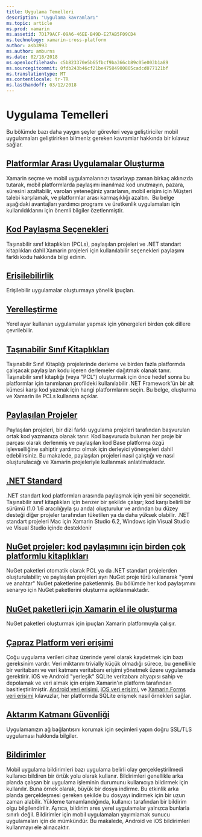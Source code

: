 ```yaml
---
title: Uygulama Temelleri
description: "Uygulama kavramları"
ms.topic: article
ms.prod: xamarin
ms.assetid: 7D179ACF-09A6-46EE-B49D-E27AB5F09CD4
ms.technology: xamarin-cross-platform
author: asb3993
ms.author: amburns
ms.date: 02/18/2018
ms.openlocfilehash: c5b823370e5b65fbcf9ba366cb89c05e003b1a89
ms.sourcegitcommit: 0fdb243b46cf21be47584900805cadcd077121bf
ms.translationtype: MT
ms.contentlocale: tr-TR
ms.lasthandoff: 03/12/2018
---
```

# <a name="application-fundamentals"></a>Uygulama Temelleri

Bu bölümde bazı daha yaygın şeyler görevleri veya geliştiriciler mobil uygulamaları geliştirirken bilmeniz gereken kavramlar hakkında bir kılavuz sağlar.

##  <a name="building-cross-platform-applicationscross-platformapp-fundamentalsbuilding-cross-platform-applicationsindexmd"></a>[Platformlar Arası Uygulamalar Oluşturma](~/cross-platform/app-fundamentals/building-cross-platform-applications/index.md)

Xamarin seçme ve mobil uygulamalarınızı tasarlayıp zaman birkaç aklınızda tutarak, mobil platformlarda paylaşımı inanılmaz kod unutmayın, pazara, süresini azaltabilir, varolan yeteneğiniz yararlanın, mobil erişim için Müşteri talebi karşılamak, ve platformlar arası karmaşıklığı azaltın. &nbsp;Bu belge aşağıdaki avantajları yardımcı programı ve üretkenlik uygulamaları için kullanıldıklarını için önemli bilgiler özetlenmiştir.

## <a name="code-sharing-optionscode-sharingmd"></a>[Kod Paylaşma Seçenekleri](code-sharing.md)

Taşınabilir sınıf kitaplıkları (PCLs), paylaşılan projeleri ve .NET standart kitaplıkları dahil Xamarin projeleri için kullanılabilir seçenekleri paylaşımı farklı kodu hakkında bilgi edinin.


## <a name="accessibilityaccessibilitymd"></a>[Erişilebilirlik](accessibility.md)

Erişilebilir uygulamalar oluşturmaya yönelik ipuçları.


## <a name="localizationlocalizationmd"></a>[Yerelleştirme](localization.md)

Yerel ayar kullanan uygulamalar yapmak için yönergeleri birden çok dillere çevrilebilir.


##  <a name="portable-class-librariescross-platformapp-fundamentalspclmd"></a>[Taşınabilir Sınıf Kitaplıkları](~/cross-platform/app-fundamentals/pcl.md)

Taşınabilir Sınıf Kitaplığı projelerinde derleme ve birden fazla platformda çalışacak paylaşılan kodu içeren derlemeler dağıtmak olanak tanır. Taşınabilir sınıf kitaplığı (veya "PCL") oluşturmak için önce hedef sonra bu platformlar için tanımlanan profildeki kullanılabilir .NET Framework'ün bir alt kümesi karşı kod yazmak için hangi platformlarını seçin. Bu belge, oluşturma ve Xamarin ile PCLs kullanma açıklar.

##  <a name="shared-projectscross-platformapp-fundamentalsshared-projectsmd"></a>[Paylaşılan Projeler](~/cross-platform/app-fundamentals/shared-projects.md)

Paylaşılan projeleri, bir dizi farklı uygulama projeleri tarafından başvurulan ortak kod yazmanıza olanak tanır. Kod başvuruda bulunan her proje bir parçası olarak derlenmiş ve paylaşılan kod Base platforma özgü işlevselliğine sahiptir yardımcı olmak için derleyici yönergeleri dahil edebilirsiniz. Bu makalede, paylaşılan projeleri nasıl çalıştığı ve nasıl oluşturulacağı ve Xamarin projeleriyle kullanmak anlatılmaktadır.

##  <a name="net-standardcross-platformapp-fundamentalsnet-standardmd"></a>[.NET Standard](~/cross-platform/app-fundamentals/net-standard.md)

.NET standart kod platformları arasında paylaşmak için yeni bir seçenektir. Taşınabilir sınıf kitaplıkları için benzer bir şekilde çalışır; kod karşı belirli bir sürümü (1.0 1.6 aracılığıyla şu anda) oluşturulur ve ardından bu düzey desteği diğer projeler tarafından tüketilen ya da daha yüksek olabilir. .NET standart projeleri Mac için Xamarin Studio 6.2, Windows için Visual Studio ve Visual Studio içinde desteklenir

##  <a name="nuget-projects-multiplatform-libraries-for-code-sharingcross-platformapp-fundamentalsnuget-multiplatform-librariesindexmd"></a>[NuGet projeler: kod paylaşımını için birden çok platformlu kitaplıkları](~/cross-platform/app-fundamentals/nuget-multiplatform-libraries/index.md)

NuGet paketleri otomatik olarak PCL ya da .NET standart projelerden oluşturulabilir; ve paylaşılan projeleri ayrı NuGet proje türü kullanarak "yemi ve anahtar" NuGet paketlerine paketlenmiş. Bu bölümde her kod paylaşımını senaryo için NuGet paketlerini oluşturma açıklanmaktadır.

##  <a name="manually-creating-nuget-packages-for-xamarincross-platformapp-fundamentalsnuget-manualmd"></a>[NuGet paketleri için Xamarin el ile oluşturma](~/cross-platform/app-fundamentals/nuget-manual.md)

NuGet paketleri oluşturmak için ipuçları Xamarin platformuyla çalışır.

##  <a name="cross-platform-data-accessxamarin-formsdata-cloudindexmd"></a>[Çapraz Platform veri erişimi](~/xamarin-forms/data-cloud/index.md)

Çoğu uygulama verileri cihaz üzerinde yerel olarak kaydetmek için bazı gereksinim vardır. Veri miktarını trivially küçük olmadığı sürece, bu genellikle bir veritabanı ve veri katmanı veritabanı erişimi yönetmek üzere uygulamada gerektirir. iOS ve Android "yerleşik" SQLite veritabanı altyapısı sahip ve depolamak ve veri almak için erişim Xamarin'ın platform tarafından basitleştirilmiştir. [Android veri erişimi](~/android/data-cloud/data-access/index.md), [iOS veri erişimi](~/ios/data-cloud/data/index.md), ve [Xamarin.Forms veri erişimi](~/xamarin-forms/data-cloud/index.md) kılavuzlar, her platformda SQLite erişmek nasıl örnekleri sağlar.


##  <a name="transport-layer-securitytransport-layer-securitymd"></a>[Aktarım Katmanı Güvenliği](transport-layer-security.md)

Uygulamanızın ağ bağlantısını korumak için seçimleri yapın doğru SSL/TLS uygulaması hakkında bilgiler.


##  <a name="notificationsxamarin-formsdata-cloudpush-notificationsindexmd"></a>[Bildirimler](~/xamarin-forms/data-cloud/push-notifications/index.md)

Mobil uygulama bildirimleri bazı uygulama belirli olay gerçekleştirilmedi kullanıcı bildiren bir örtük yolu olarak kullanır. Bildirimleri genellikle arka planda çalışan bir uygulama işleminin durumunu kullanıcıya bildirmek için kullanılır. Buna örnek olarak, büyük bir dosya indirme. Bu etkinlik arka planda gerçekleşmesi gereken şekilde bu dosyayı indirmek için bir uzun zaman alabilir. Yükleme tamamlandığında, kullanıcı tarafından bir bildirim olgu bilgilendirilir.
Ayrıca, bildirim ares yerel uygulamalar yalnızca bunlarla sınırlı değil. Bildirimler için mobil uygulamaları yayımlamak sunucu uygulamaları için de mümkündür. Bu makalede, Android ve iOS bildirimleri kullanmayı ele alınacaktır.

